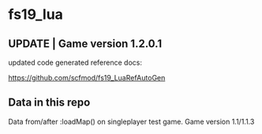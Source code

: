 # fs19_lua

## UPDATE | Game version 1.2.0.1
updated code generated reference docs:

https://github.com/scfmod/fs19_LuaRefAutoGen



## Data in this repo

Data from/after :loadMap() on singleplayer test game.
Game version 1.1/1.1.3
